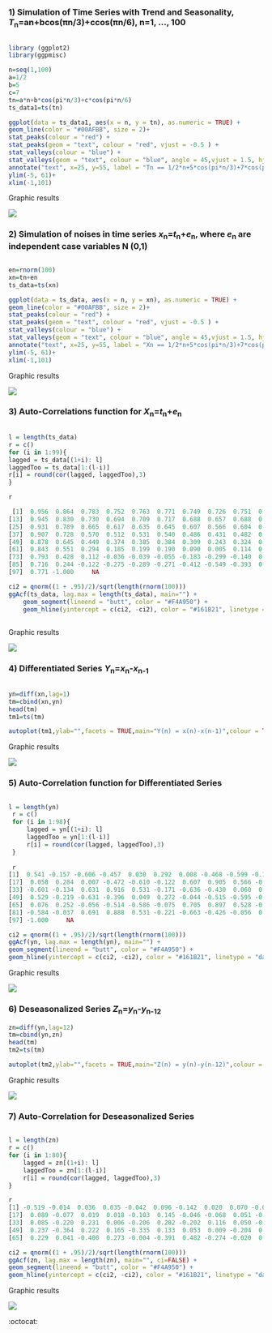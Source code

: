 ### 1) Simulation of Time Series with Trend and Seasonality, *T*<sub>n</sub>=an+bcos(πn/3)+ccos(πn/6), n=1, ..., 100

```R

library (ggplot2)
library(ggpmisc)

n=seq(1,100)
a=1/2
b=5
c=7
tn=a*n+b*cos(pi*n/3)+c*cos(pi*n/6)
ts_data1=ts(tn)

ggplot(data = ts_data1, aes(x = n, y = tn), as.numeric = TRUE) +
geom_line(color = "#00AFBB", size = 2)+ 
stat_peaks(colour = "red") +
stat_peaks(geom = "text", colour = "red", vjust = -0.5 ) +
stat_valleys(colour = "blue") +
stat_valleys(geom = "text", colour = "blue", angle = 45,vjust = 1.5, hjust = 1)+
annotate("text", x=25, y=55, label = "Tn == 1/2*n+5*cos(pi*n/3)+7*cos(pi*n/6)", parse=T, colour="blue", size=4)+
ylim(-5, 61)+
xlim(-1,101)

```

Graphic results

 ![](Trend&Seasonality.png)
 
### 2) Simulation of noises in time series *x*<sub>n</sub>=*t*<sub>n</sub>+*e*<sub>n</sub>, where *e*<sub>n</sub> are independent case variables N (0,1)

```R

en=rnorm(100)
xn=tn+en
ts_data=ts(xn)

ggplot(data = ts_data, aes(x = n, y = xn), as.numeric = TRUE) +
geom_line(color = "#00AFBB", size = 2)+ 
stat_peaks(colour = "red") +
stat_peaks(geom = "text", colour = "red", vjust = -0.5 ) +
stat_valleys(colour = "blue") +
stat_valleys(geom = "text", colour = "blue", angle = 45,vjust = 1.5, hjust = 1)+
annotate("text", x=25, y=55, label = "Xn == 1/2*n+5*cos(pi*n/3)+7*cos(pi*n/6)+en", parse=T, colour="blue", size=4)+
ylim(-5, 61)+
xlim(-1,101)

```

Graphic results

 ![](tn+noises.png)
 
### 3) Auto-Correlations function for *X*<sub>n</sub>=*t*<sub>n</sub>+*e*<sub>n</sub>


```R

l = length(ts_data)
r = c()
for (i in 1:99){
lagged = ts_data[(1+i): l]
laggedToo = ts_data[1:(l-i)]
r[i] = round(cor(lagged, laggedToo),3)
}

r

 [1]  0.956  0.864  0.783  0.752  0.763  0.771  0.749  0.726  0.751  0.840  0.948  0.996
[13]  0.945  0.830  0.730  0.694  0.709  0.717  0.688  0.657  0.688  0.802  0.937  0.995
[25]  0.931  0.789  0.665  0.617  0.635  0.645  0.607  0.566  0.604  0.748  0.921  0.993
[37]  0.907  0.728  0.570  0.512  0.531  0.540  0.486  0.431  0.482  0.674  0.900  0.992
[49]  0.878  0.645  0.449  0.374  0.385  0.384  0.309  0.243  0.324  0.586  0.871  0.988
[61]  0.843  0.551  0.294  0.185  0.199  0.190  0.090  0.005  0.114  0.461  0.842  0.983
[73]  0.793  0.428  0.112 -0.036 -0.039 -0.055 -0.183 -0.299 -0.140  0.332  0.803  0.971
[85]  0.716  0.244 -0.122 -0.275 -0.289 -0.271 -0.412 -0.549 -0.393  0.200  0.898  0.977
[97]  0.771 -1.000     NA

ci2 = qnorm((1 + .95)/2)/sqrt(length(rnorm(100)))
ggAcf(ts_data, lag.max = length(ts_data), main="") +
    geom_segment(lineend = "butt", color = "#F4A950") +
    geom_hline(yintercept = c(ci2, -ci2), color = "#161B21", linetype = "dashed")
    
```

Graphic results

 ![](ACF_tn+noises.png)
 
### 4) Differentiated Series *Y*<sub>n</sub>=*x*<sub>n</sub>-*x*<sub>n-1</sub>

```R

yn=diff(xn,lag=1)
tm=cbind(xn,yn)
head(tm)
tm1=ts(tm)

autoplot(tm1,ylab="",facets = TRUE,main="Y(n) = x(n)-x(n-1)",colour = TRUE,size=1)

```

Graphic results

 ![](Rplotdiff.png)
 
### 5) Auto-Correlation function for Differentiated Series

```R

l = length(yn)
 r = c()
 for (i in 1:98){
     lagged = yn[(1+i): l]
     laggedToo = yn[1:(l-i)]
     r[i] = round(cor(lagged, laggedToo),3)
 }
 
 r
[1]  0.541 -0.157 -0.606 -0.457  0.030  0.292  0.008 -0.468 -0.599 -0.142  0.596  0.915  0.579 -0.173 -0.627 -0.458
[17]  0.058  0.284  0.007 -0.472 -0.610 -0.122  0.607  0.905  0.566 -0.179 -0.599 -0.463  0.052  0.295  0.008 -0.482
[33] -0.601 -0.134  0.631  0.916  0.531 -0.171 -0.636 -0.430  0.060  0.288 -0.002 -0.493 -0.613 -0.106  0.633  0.927
[49]  0.529 -0.219 -0.631 -0.396  0.049  0.272 -0.044 -0.515 -0.595 -0.038  0.617  0.919  0.522 -0.166 -0.641 -0.446
[65]  0.076  0.252 -0.056 -0.514 -0.586 -0.075  0.705  0.897  0.528 -0.174 -0.605 -0.454  0.041  0.228 -0.065 -0.562
[81] -0.584 -0.037  0.691  0.888  0.531 -0.221 -0.663 -0.426 -0.056  0.178 -0.126 -0.640 -0.954 -0.238  0.669  0.890
[97] -1.000     NA

ci2 = qnorm((1 + .95)/2)/sqrt(length(rnorm(100)))
ggAcf(yn, lag.max = length(yn), main="") +
geom_segment(lineend = "butt", color = "#F4A950") +
geom_hline(yintercept = c(ci2, -ci2), color = "#161B21", linetype = "dashed")
```

Graphic results

 ![](ACF_DiffSeries.png)
 
 ### 6)  Deseasonalized Series *Z*<sub>n</sub>=*y*<sub>n</sub>-*y*<sub>n-12</sub> 
 
```R
zn=diff(yn,lag=12)
tm=cbind(yn,zn)
head(tm)
tm2=ts(tm)

autoplot(tm2,ylab="",facets = TRUE,main="Z(n) = y(n)-y(n-12)",colour = TRUE,size=1)

```
Graphic results

 ![](Deseasonalized.png)
 
 ### 7)  Auto-Correlation for Deseasonalized Series
 
 ```R
 
 l = length(zn)
 r = c()
 for (i in 1:80){
     lagged = zn[(1+i): l]
     laggedToo = zn[1:(l-i)]
     r[i] = round(cor(lagged, laggedToo),3)
 }
 
 r
 [1] -0.519 -0.014  0.036  0.035 -0.042  0.096 -0.142  0.020  0.070 -0.028  0.199 -0.438  0.326 -0.051 -0.134  0.061
[17]  0.089 -0.077  0.019  0.018 -0.103  0.145 -0.046 -0.068  0.051 -0.092  0.288 -0.272  0.021  0.024  0.099 -0.073
[33]  0.085 -0.220  0.231  0.006 -0.206  0.202 -0.202  0.116  0.050 -0.077 -0.034  0.023  0.051 -0.049 -0.087  0.014
[49]  0.237 -0.364  0.222  0.165 -0.335  0.133  0.053  0.009 -0.204  0.380 -0.325  0.175 -0.223  0.463 -0.496  0.120
[65]  0.229  0.041 -0.400  0.273 -0.004 -0.391  0.482 -0.274 -0.020  0.008  0.399 -0.789  0.508 -0.142 -0.046 -0.393

ci2 = qnorm((1 + .95)/2)/sqrt(length(rnorm(100)))
ggAcf(zn, lag.max = length(zn), main="", ci=FALSE) +
geom_segment(lineend = "butt", color = "#F4A950") +
geom_hline(yintercept = c(ci2, -ci2), color = "#161B21", linetype = "dashed")
 
```
Graphic results

 ![](ACF_Deseasonalized.png)
 
 
 :octocat:
